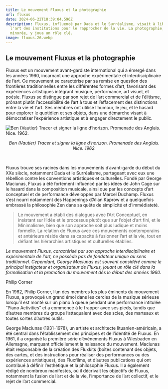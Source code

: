 ```yaml
---
title: Le mouvement Fluxus et la photographie
url: fluxus
date: 2024-06-22T18:39:04.596Z
description: Fluxus, influencé par Dada et le Surréalisme, visait à libérer
  l'art des institutions pour le rapprocher de la vie. La photographie, bien que
  minorée, y joua un rôle clé.
image: fluxus.26.webp
---
```

## Le mouvement Fluxus et la photographie

Fluxus est un mouvement avant-gardiste international qui a émergé dans les années 1960, incarnant une approche expérimentale et interdisciplinaire de l’art. Ce mouvement se caractérise par sa remise en question des frontières traditionnelles entre les différentes formes d’art, favorisant des expériences artistiques intégrant musique, performance, art visuel, et poésie. Fluxus se distingue par son rejet de l’art commercial et de l’élitisme, prônant plutôt l’accessibilité de l’art à tous et l’effacement des distinctions entre la vie et l’art. Ses membres ont utilisé l’humour, le jeu, et le hasard pour explorer le quotidien et ses objets, dans une démarche visant à démocratiser l’expérience artistique et à engager directement le public.

![Ben (Vautier) Tracer et signer la ligne d’horizon. Promenade des Anglais. Nice. 1962.](https://www.artefields.net/mouvement-fluxus-photographie/fluxus.7.webp "Ben (Vautier) Tracer et signer la ligne d’horizon. Promenade des Anglais. Nice. 1962.")
*<center>Ben (Vautier) Tracer et signer la ligne d’horizon. Promenade des Anglais. Nice. 1962.</center>*

*<br>*

Fluxus trouve ses racines dans les mouvements d’avant-garde du début du XXe siècle, notamment Dada et le Surréalisme, partageant avec eux une rébellion contre les conventions artistiques et culturelles. Fondé par George Maciunas, Fluxus a été fortement influencé par les idées de John Cage sur le hasard dans la composition musicale, ainsi que par les concepts d’art conceptuel et de performance développés par Marcel Duchamp. Fluxus s’est nourri notamment des Happenings d’Allan Kaprow et a quelquefois embrassé la philosophie Zen dans sa quête de simplicité et d’immédiateté.



>Le mouvement a établi des dialogues avec l’Art Conceptuel, en insistant sur l’idée et le processus plutôt que sur l’objet d’art fini, et le Minimalisme, bien que son approche soit plus ludique et moins formelle. La relation de Fluxus avec ces mouvements contemporains et antérieurs réside dans sa capacité à fusionner l’art et la vie, tout en défiant les hiérarchies artistiques et culturelles établies.

*Le mouvement Fluxus, caractérisé par son approche interdisciplinaire et expérimentale de l’art, ne possède pas de fondateur unique au sens traditionnel. Cependant, George Maciunas est souvent considéré comme le principal instigateur et organisateur de Fluxus, jouant un rôle clé dans la formalisation et la promotion du mouvement dès le début des années 1960.*

Philip Corner

En 1962, Philip Corner, l’un des membres les plus éminents du mouvement Fluxus, a provoqué un grand émoi dans les cercles de la musique sérieuse lorsqu’il est monté sur un piano à queue pendant une performance intitulée “Piano Activities” et a commencé à le frapper avec ses pieds, tandis que d’autres membres du groupe l’attaquaient avec des scies, des marteaux et toutes sortes d’autres outils.

George Maciunas (1931–1978), un artiste et architecte lituanien-américain, a été central dans l’établissement des principes et de l’identité de Fluxus. En 1961, il a organisé la première série d’événements Fluxus à Wiesbaden en Allemagne, marquant officiellement la naissance du mouvement. Maciunas était responsable de la création des Fluxkits (boîtes contenant des objets, des cartes, et des instructions pour réaliser des performances ou des expériences artistiques), des Fluxfilms, et d’autres publications qui ont contribué à définir l’esthétique et la philosophie Fluxus. Il a également rédigé de nombreux manifestes, où il décrivait les objectifs de Fluxus, notamment la fusion de l’art et de la vie, l’importance de l’art collectif, et le rejet de l’art commercial.